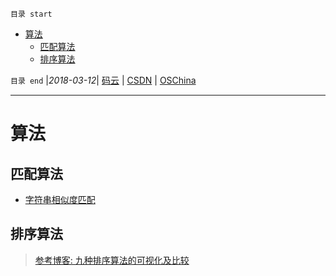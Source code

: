 `目录 start`
 
- [算法](#算法)
    - [匹配算法](#匹配算法)
    - [排序算法](#排序算法)

`目录 end` |_2018-03-12_| [码云](https://gitee.com/kcp1104) | [CSDN](http://blog.csdn.net/kcp606) | [OSChina](https://my.oschina.net/kcp1104)
****************************************
# 算法

## 匹配算法
- [字符串相似度匹配](http://zjwyhll.blog.163.com/blog/static/75149781201281142630851/)

## 排序算法
> [参考博客: 九种排序算法的可视化及比较](https://zhuanlan.zhihu.com/p/34421623?group_id=955945213303250944)
